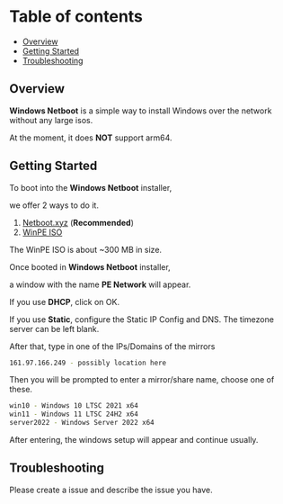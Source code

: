 # Table of contents
- [Overview](#overview)
- [Getting Started](#getting-started)
- [Troubleshooting](#troubleshooting)

## Overview
**Windows Netboot** is a simple way to install Windows over the network without any large isos.

At the moment, it does **NOT** support arm64.


## Getting Started
To boot into the **Windows Netboot** installer,

we offer 2 ways to do it.

1. [Netboot.xyz](https://github.com/rtedpro-cpu/windowsnetboot/blob/main/guides/netboot.xyz/README.md) (**Recommended**)
2. [WinPE ISO](https://github.com/rtedpro-cpu/windowsnetboot/releases)

The WinPE ISO is about ~300 MB in size.


Once booted in **Windows Netboot** installer,

a window with the name **PE Network** will appear.

If you use **DHCP**, click on OK.

If you use **Static**, configure the Static IP Config and DNS. The timezone server can be left blank.


After that, type in one of the IPs/Domains of the mirrors

```bash
161.97.166.249 - possibly location here
```

Then you will be prompted to enter a mirror/share name, choose one of these.

```bash
win10 - Windows 10 LTSC 2021 x64
win11 - Windows 11 LTSC 24H2 x64
server2022 - Windows Server 2022 x64
```


After entering, the windows setup will appear and continue usually.



## Troubleshooting
Please create a issue and describe the issue you have.
